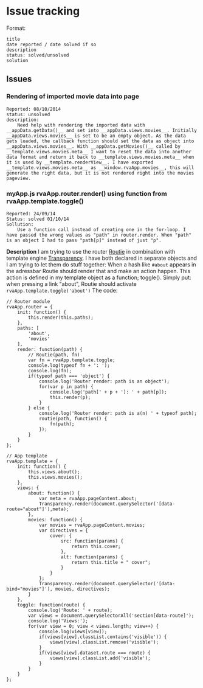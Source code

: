 # Issue tracking

Format:

	title
	date reported / date solved if so
	description
	status: solved/unsolved
	solution

## Issues

### Rendering of imported movie data into page

	Reported: 08/10/2014
	status: unsolved
	description:
		Need help with rendering the imported data with __appData.getData()__ and set into __appData.views.movies__. Initially __appData.views.movies__ is set to be an empty object. As the data gets loaded, the callback function should set the data as object into __appData.views.movies__. With __appData.getMovies()__ called by __template.views.movies.meta__ I want to reset the data into another data format and return it back to __template.views.movies.meta__ when it is used by __template.renderView__. I have exported __template.views.movies.meta__ as __window.rvaApp.movies__, this will generate the right data, but it is not rendered right into the movies pageview.

### myApp.js rvaApp.router.render() using function from rvaApp.template.toggle()

	Reported: 24/09/14
	Status: solved 01/10/14
	Sollution:
		Use a function call instead of creating one in the for-loop. I have passed the wrong values as "path" in router.render. When "path" is an object I had to pass "path[p]" instead of just "p".


__Description__
I am trying to use the router [Routie](http://projects.jga.me/routie/) in combination with template engine [Transparency](https://github.com/leonidas/transparency). I have both declared in separate objects and I am trying to let them do stuff together:
When a hash like `#about` appears in the adressbar Routie should render that and make an action happen. This action is defined in my template object as a function; toggle(). Simply put: when pressing a link "about", Routie should activate `rvaApp.template.toggle('about')`
The code:

	// Router module
	rvaApp.router = {
		init: function() {
			this.render(this.paths);
		},
		paths: [
			'about',
			'movies'
		],
		render: function(path) {
			// Routie(path, fn)
			var fn = rvaApp.template.toggle;
			console.log(typeof fn + ': ');
			console.log(fn);
			if(typeof path === 'object') {
				console.log('Router render: path is an object');
				for(var p in path) {
					console.log('path[' + p + ']: ' + path[p]);
					this.render(p);
				}
			} else {
				console.log('Router render: path is a(n) ' + typeof path);
				routie(path, function() {
					fn(path);
				});
			}
		}
	};

	// App template
	rvaApp.template = {
		init: function() {
			this.views.about();
			this.views.movies();
		},
		views: {
			about: function() {
				var meta = rvaApp.pageContent.about;
				Transparency.render(document.querySelector('[data-route="about"]'),meta);
			},
			movies: function() {
				var movies = rvaApp.pageContent.movies;
				var directives = {
					cover: {
						src: function(params) {
							return this.cover;
						},
						alt: function(params) {
							return this.title + " cover";
						}
					}
				};
				Transparency.render(document.querySelector('[data-bind="movies"]'), movies, directives);
			}
		},
		toggle: function(route) {
			console.log('Route: ' + route);
			var views = document.querySelectorAll('section[data-route]');
			console.log('Views:');
			for(var view = 0; view < views.length; view++) {
				console.log(views[view]);
				if(views[view].classList.contains('visible')) {
					views[view].classList.remove('visible');
				}
				if(views[view].dataset.route === route) {
					views[view].classList.add('visible');
				}
			}
		}
	};
